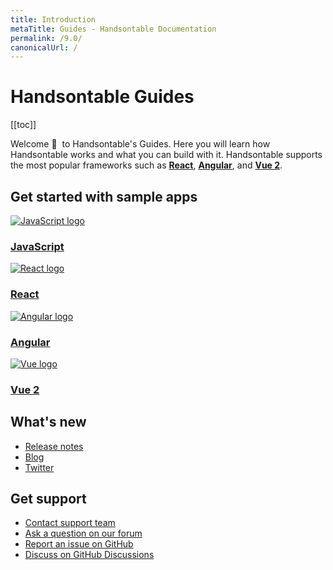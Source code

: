```yaml
---
title: Introduction
metaTitle: Guides - Handsontable Documentation
permalink: /9.0/
canonicalUrl: /
---
```


# Handsontable Guides

[[toc]]

Welcome 👋&nbsp; to Handsontable's Guides. Here you will learn how Handsontable works and what you can build with it. Handsontable supports the most popular frameworks such as **[React](@/guides/integrate-with-react/react-simple-example.md)**, **[Angular](@/guides/integrate-with-angular/angular-simple-example.md)**, and **[Vue 2](@/guides/integrate-with-vue/vue-simple-example.md)**.

## Get started with sample apps

<div class="row-items-container">
    <a href="hello-world" class="row-item">
     <img class="integration-framework-logo" src="/docs/img/pages/introduction/javascript.svg" alt="JavaScript logo" />
     <h3>JavaScript</h3>
    </a>

   <a href="react-simple-example" class="row-item">
   <img class="integration-framework-logo" src="/docs/img/pages/introduction/react.svg" alt="React logo" />
    <h3>React</h3>
   </a>

   <a href="angular-simple-example" class="row-item">
    <img class="integration-framework-logo" src="/docs/img/pages/introduction/angular.svg" alt="Angular logo" />
    <h3>Angular</h3>
   </a>

   <a href="vue-simple-example" class="row-item">
    <img class="integration-framework-logo" src="/docs/img/pages/introduction/vue.svg" alt="Vue logo" />
    <h3>Vue 2</h3>
   </a>
</div>

## What's new

- [Release notes](@/guides/upgrade-and-migration/release-notes.md)
- [Blog](https://handsontable.com/blog)
- [Twitter](https://twitter.com/handsontable)

## Get support

- [Contact support team](https://handsontable.com/contact?category=technical_support)
- [Ask a question on our forum](https://forum.handsontable.com)
- [Report an issue on GitHub](https://github.com/handsontable/handsontable/issues)
- [Discuss on GitHub Discussions](https://github.com/handsontable/handsontable/discussions)
